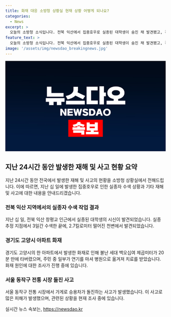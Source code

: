 ```yaml
---
title: 화재 대응 소방청 상황실 현재 상황 어떻게 되나요?
categories:
  - News
excerpt: >
  오늘의 소방청 소식입니다. 전북 익산에서 집중호우로 실종된 대학생이 숨진 채 발견됐고, 경기도 고양시 아파트에서 대규모 화재가 발생해 주민들이 대피했습니다. 서울 동작구 전통 시장에서는 승용차가 돌진해 사람이 다쳤습니다. 현재 이들 사건에 대한 조사가 이루어지고 있습니다.
feature_text: >
  오늘의 소방청 소식입니다. 전북 익산에서 집중호우로 실종된 대학생이 숨진 채 발견됐고, 경기도 고양시 아파트에서 대규모 화재가 발생해 주민들이 대피했습니다. 서울 동작구 전통 시장에서는 승용차가 돌진해 사람이 다쳤습니다. 현재 이들 사건에 대한 조사가 이루어지고 있습니다.
image: '/assets/img/newsdao_breakingnews.jpg'
---
```


<p><img src="/assets/img/newsdao_breakingnews.jpg" alt="flaretime 속보" /></p>

<h2 data-ke-size="size26">지난 24시간 동안 발생한 재해 및 사고 현황 요약</h2>

<p data-ke-size="size16">지난 24시간 동안 전국에서 발생한 재해 및 사고의 현황을 소방청 상황실에서 전해드립니다. 이에 따르면, 지난 십 일에 발생한 집중호우로 인한 실종자 수색 상황과 기타 재해 및 사고에 대한 내용을 안내드리겠습니다.</p>

<h3>전북 익산 지역에서의 실종자 수색 작업 결과</h3>

<p data-ke-size="size16">지난 십 일, 전북 익산 창평교 인근에서 실종된 대학생의 시신이 발견되었습니다. 실종 추정 지점에서 3일간 수색한 끝에, 2.7킬로미터 떨어진 천변에서 발견되었습니다.</p>

<h3>경기도 고양시 아파트 화재</h3>

<p data-ke-size="size16">경기도 고양시의 한 아파트에서 발생한 화재로 인해 불난 세대 백오십여 제곱미터가 20분 만에 타버렸으며, 주민 중 일부가 연기를 마셔 병원으로 옮겨져 치료를 받았습니다. 화재 원인에 대한 조사가 진행 중에 있습니다.</p>

<h3>서울 동작구 전통 시장 돌진 사고</h3>

<p data-ke-size="size16">서울 동작구 전통 시장에서 가게로 승용차가 돌진하는 사고가 발생했습니다. 이 사고로 많은 피해가 발생했으며, 관련된 상황을 현재 조사 중에 있습니다.</p>
실시간 뉴스 속보는, <a href="https://newsdao.kr" rel="dofollow">https://newsdao.kr</a>


